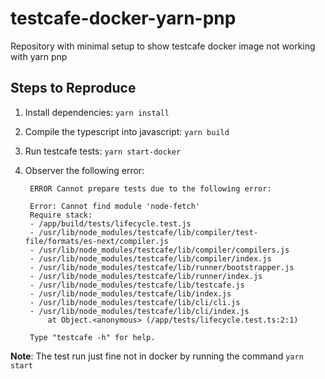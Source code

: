 # testcafe-docker-yarn-pnp

Repository with minimal setup to show testcafe docker image not working with yarn pnp

## Steps to Reproduce

1. Install dependencies: `yarn install`
2. Compile the typescript into javascript: `yarn build`
3. Run testcafe tests: `yarn start-docker`
4. Observer the following error:

   ```
    ERROR Cannot prepare tests due to the following error:

    Error: Cannot find module 'node-fetch'
    Require stack:
    - /app/build/tests/lifecycle.test.js
    - /usr/lib/node_modules/testcafe/lib/compiler/test-file/formats/es-next/compiler.js
    - /usr/lib/node_modules/testcafe/lib/compiler/compilers.js
    - /usr/lib/node_modules/testcafe/lib/compiler/index.js
    - /usr/lib/node_modules/testcafe/lib/runner/bootstrapper.js
    - /usr/lib/node_modules/testcafe/lib/runner/index.js
    - /usr/lib/node_modules/testcafe/lib/testcafe.js
    - /usr/lib/node_modules/testcafe/lib/index.js
    - /usr/lib/node_modules/testcafe/lib/cli/cli.js
    - /usr/lib/node_modules/testcafe/lib/cli/index.js
        at Object.<anonymous> (/app/tests/lifecycle.test.ts:2:1)

    Type "testcafe -h" for help.
   ```

**Note**: The test run just fine not in docker by running the command `yarn start`
